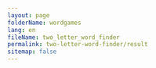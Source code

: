 ```yaml
---
layout: page
folderName: wordgames
lang: en
fileName: two_letter_word_finder
permalink: two-letter-word-finder/result
sitemap: false
---
```

